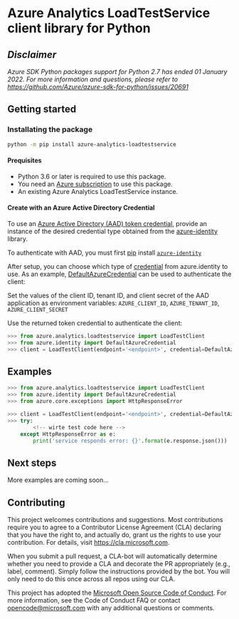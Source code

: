 # Azure Analytics LoadTestService client library for Python
<!-- write necessary description of service -->

## _Disclaimer_

_Azure SDK Python packages support for Python 2.7 has ended 01 January 2022. For more information and questions, please 
refer to https://github.com/Azure/azure-sdk-for-python/issues/20691_

## Getting started

### Installating the package

```bash
python -m pip install azure-analytics-loadtestservice
```

#### Prequisites

- Python 3.6 or later is required to use this package.
- You need an [Azure subscription][azure_sub] to use this package.
- An existing Azure Analytics LoadTestService instance.

#### Create with an Azure Active Directory Credential
To use an [Azure Active Directory (AAD) token credential][authenticate_with_token],
provide an instance of the desired credential type obtained from the
[azure-identity][azure_identity_credentials] library.

To authenticate with AAD, you must first [pip][pip] install [`azure-identity`][azure_identity_pip]

After setup, you can choose which type of [credential][azure_identity_credentials] from azure.identity to use.
As an example, [DefaultAzureCredential][default_azure_credential] can be used to authenticate the client:

Set the values of the client ID, tenant ID, and client secret of the AAD application as environment variables:
`AZURE_CLIENT_ID`, `AZURE_TENANT_ID`, `AZURE_CLIENT_SECRET`

Use the returned token credential to authenticate the client:

```python
>>> from azure.analytics.loadtestservice import LoadTestClient
>>> from azure.identity import DefaultAzureCredential
>>> client = LoadTestClient(endpoint='<endpoint>', credential=DefaultAzureCredential())
```

## Examples

```python
>>> from azure.analytics.loadtestservice import LoadTestClient
>>> from azure.identity import DefaultAzureCredential
>>> from azure.core.exceptions import HttpResponseError

>>> client = LoadTestClient(endpoint='<endpoint>', credential=DefaultAzureCredential())
>>> try:
        <!-- wirte test code here -->
    except HttpResponseError as e:
        print('service responds error: {}'.format(e.response.json()))

```

## Next steps

More examples are coming soon...

## Contributing

This project welcomes contributions and suggestions. Most contributions require
you to agree to a Contributor License Agreement (CLA) declaring that you have
the right to, and actually do, grant us the rights to use your contribution.
For details, visit https://cla.microsoft.com.

When you submit a pull request, a CLA-bot will automatically determine whether
you need to provide a CLA and decorate the PR appropriately (e.g., label,
comment). Simply follow the instructions provided by the bot. You will only
need to do this once across all repos using our CLA.

This project has adopted the
[Microsoft Open Source Code of Conduct][code_of_conduct]. For more information,
see the Code of Conduct FAQ or contact opencode@microsoft.com with any
additional questions or comments.

<!-- LINKS -->
[code_of_conduct]: https://opensource.microsoft.com/codeofconduct/
[authenticate_with_token]: https://docs.microsoft.com/azure/cognitive-services/authentication?tabs=powershell#authenticate-with-an-authentication-token
[azure_identity_credentials]: https://github.com/Azure/azure-sdk-for-python/tree/main/sdk/identity/azure-identity#credentials
[azure_identity_pip]: https://pypi.org/project/azure-identity/
[default_azure_credential]: https://github.com/Azure/azure-sdk-for-python/tree/main/sdk/identity/azure-identity#defaultazurecredential
[pip]: https://pypi.org/project/pip/
[azure_sub]: https://azure.microsoft.com/free/

